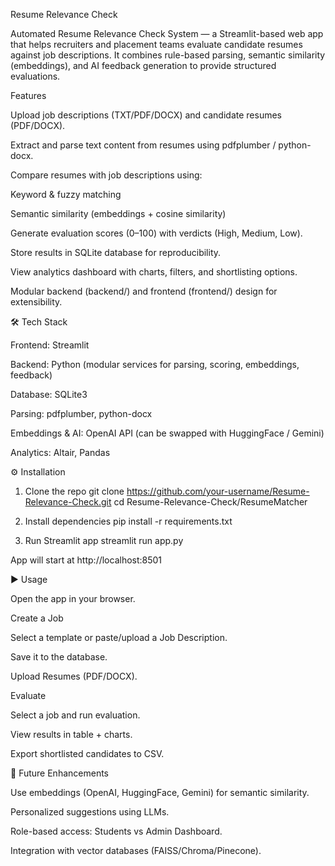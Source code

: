 Resume Relevance Check

Automated Resume Relevance Check System — a Streamlit-based web app that helps recruiters and placement teams evaluate candidate resumes against job descriptions.
It combines rule-based parsing, semantic similarity (embeddings), and AI feedback generation to provide structured evaluations.


Features

Upload job descriptions (TXT/PDF/DOCX) and candidate resumes (PDF/DOCX).

Extract and parse text content from resumes using pdfplumber / python-docx.

Compare resumes with job descriptions using:

Keyword & fuzzy matching

Semantic similarity (embeddings + cosine similarity)

Generate evaluation scores (0–100) with verdicts (High, Medium, Low).

Store results in SQLite database for reproducibility.

View analytics dashboard with charts, filters, and shortlisting options.

Modular backend (backend/) and frontend (frontend/) design for extensibility.

🛠️ Tech Stack

Frontend: Streamlit

Backend: Python (modular services for parsing, scoring, embeddings, feedback)

Database: SQLite3

Parsing: pdfplumber, python-docx

Embeddings & AI: OpenAI API (can be swapped with HuggingFace / Gemini)

Analytics: Altair, Pandas



⚙️ Installation
1. Clone the repo
git clone https://github.com/your-username/Resume-Relevance-Check.git
cd Resume-Relevance-Check/ResumeMatcher

2. Install dependencies
pip install -r requirements.txt

3. Run Streamlit app
streamlit run app.py


App will start at http://localhost:8501

▶️ Usage

Open the app in your browser.

Create a Job

Select a template or paste/upload a Job Description.

Save it to the database.

Upload Resumes (PDF/DOCX).

Evaluate

Select a job and run evaluation.

View results in table + charts.

Export shortlisted candidates to CSV.

🔮 Future Enhancements

Use embeddings (OpenAI, HuggingFace, Gemini) for semantic similarity.

Personalized suggestions using LLMs.

Role-based access: Students vs Admin Dashboard.

Integration with vector databases (FAISS/Chroma/Pinecone).